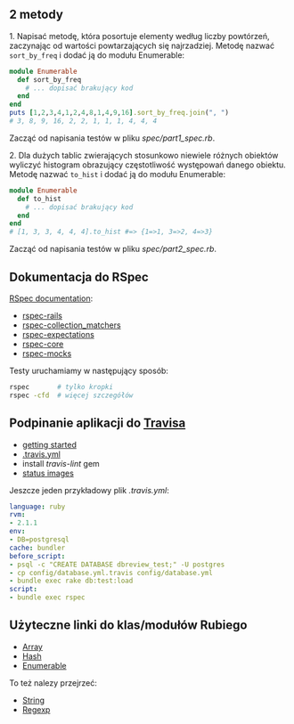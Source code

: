 ## 2 metody

1\. Napisać metodę, która posortuje elementy według liczby
powtórzeń, zaczynając od wartości powtarzających się najrzadziej.
Metodę nazwać `sort_by_freq` i dodać ją do modułu Enumerable:

```ruby
module Enumerable
  def sort_by_freq
    # ... dopisać brakujący kod
  end
end
puts [1,2,3,4,1,2,4,8,1,4,9,16].sort_by_freq.join(", ")
# 3, 8, 9, 16, 2, 2, 1, 1, 1, 4, 4, 4
```

Zacząć od napisania testów w pliku *spec/part1_spec.rb*.


2\. Dla dużych tablic zwierających stosunkowo niewiele różnych
obiektów wyliczyć histogram obrazujący częstotliwość
występowań danego obiektu. Metodę nazwać `to_hist`
i dodać ją do modułu Enumerable:

```ruby
module Enumerable
  def to_hist
    # ... dopisać brakujący kod
  end
end
# [1, 3, 3, 4, 4, 4].to_hist #=> {1=>1, 3=>2, 4=>3}
```

Zacząć od napisania testów w pliku *spec/part2_spec.rb*.


## Dokumentacja do RSpec

[RSpec documentation](http://rspec.info/):

* [rspec-rails](https://github.com/rspec/rspec-rails)
* [rspec-collection_matchers](https://github.com/rspec/rspec-collection_matchers)
* [rspec-expectations](https://github.com/rspec/rspec-expectations)
* [rspec-core](https://github.com/rspec/rspec-core)
* [rspec-mocks](https://github.com/rspec/rspec-mocks)

Testy uruchamiamy w następujący sposób:

```sh
rspec       # tylko kropki
rspec -cfd  # więcej szczegółów
```

## Podpinanie aplikacji do [Travisa](https://travis-ci.org/)

* [getting started](http://docs.travis-ci.com/)
* [.travis.yml](.travis.yml)
* install *travis-lint* gem
* [status images](http://docs.travis-ci.com/user/status-images/)

Jeszcze jeden przykładowy plik *.travis.yml*:

```yaml
language: ruby
rvm:
- 2.1.1
env:
- DB=postgresql
cache: bundler
before_script:
- psql -c "CREATE DATABASE dbreview_test;" -U postgres
- cp config/database.yml.travis config/database.yml
- bundle exec rake db:test:load
script:
- bundle exec rspec
```

## Użyteczne linki do klas/modułów Rubiego

* [Array](http://www.ruby-doc.org/core-2.1.1/Array.html)
* [Hash](http://www.ruby-doc.org/core-2.1.1/Hash.html)
* [Enumerable](http://www.ruby-doc.org/core-2.1.1/Enumerable.html)

To też nalezy przejrzeć:

* [String](http://www.ruby-doc.org/core-2.1.1/String.html)
* [Regexp](http://www.ruby-doc.org/core-2.1.1/Regexp.html)
